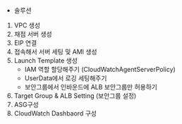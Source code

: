 - 솔루션
1. VPC 생성
2. 채점 서버 생성
3. EIP 연결
4. 접속해서 서버 세팅 및 AMI 생성
5. Launch Template 생성 
    - IAM 역할 할당해주기 (CloudWatchAgentServerPolicy)
    - UserData에서 로깅 세팅해주기
    - 보안그룹에서 인바운드에 ALB 보안그룹만 허용하기
6. Target Group & ALB Setting (보안그룹 설정)
7. ASG구성
8. CloudWatch Dashbaord 구성
